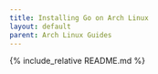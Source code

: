 ```yaml
---
title: Installing Go on Arch Linux
layout: default
parent: Arch Linux Guides
---
```


{% include_relative README.md %}